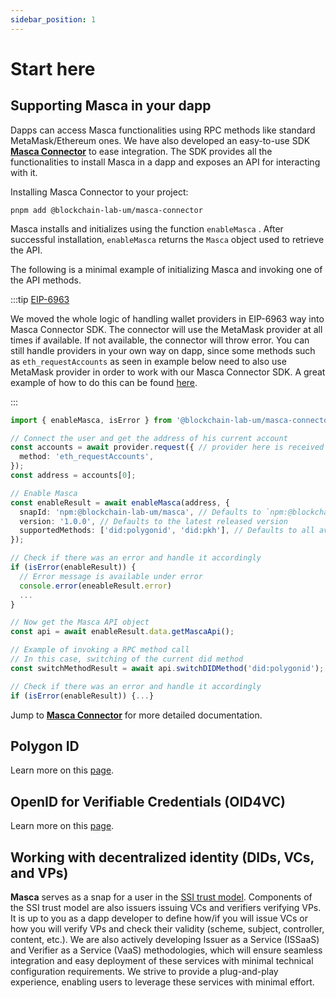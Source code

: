 ```yaml
---
sidebar_position: 1
---
```


# Start here

## Supporting Masca in your dapp

Dapps can access Masca functionalities using RPC methods like standard MetaMask/Ethereum ones. We have also developed an easy-to-use SDK **[Masca Connector](/docs/libraries/masca-connector)** to ease integration. The SDK provides all the functionalities to install Masca in a dapp and exposes an API for interacting with it.

Installing Masca Connector to your project:

```shell
pnpm add @blockchain-lab-um/masca-connector
```

Masca installs and initializes using the function `enableMasca` . After successful installation, `enableMasca` returns the `Masca` object used to retrieve the API.

The following is a minimal example of initializing Masca and invoking one of the API methods.

:::tip [EIP-6963](https://eips.ethereum.org/EIPS/eip-6963)

We moved the whole logic of handling wallet providers in EIP-6963 way into Masca Connector SDK. The connector will use the MetaMask provider at all times if available. If not available, the connector will throw error. You can still handle providers in your own way on dapp, since some methods such as `eth_requestAccounts` as seen in example below need to also use MetaMask provider in order to work with our Masca Connector SDK. A great example of how to do this can be found [here](https://github.com/Montoya/snap-connect-example#readme).

:::

```typescript
import { enableMasca, isError } from '@blockchain-lab-um/masca-connector';

// Connect the user and get the address of his current account
const accounts = await provider.request({ // provider here is received in an EIP-6963 compliant way, see the tip above
  method: 'eth_requestAccounts',
});
const address = accounts[0];

// Enable Masca
const enableResult = await enableMasca(address, {
  snapId: 'npm:@blockchain-lab-um/masca', // Defaults to `npm:@blockchain-lab-um/masca`
  version: '1.0.0', // Defaults to the latest released version
  supportedMethods: ['did:polygonid', 'did:pkh'], // Defaults to all available methods
});

// Check if there was an error and handle it accordingly
if (isError(enableResult)) {
  // Error message is available under error
  console.error(eneableResult.error)
  ...
}

// Now get the Masca API object
const api = await enableResult.data.getMascaApi();

// Example of invoking a RPC method call
// In this case, switching of the current did method
const switchMethodResult = await api.switchDIDMethod('did:polygonid');

// Check if there was an error and handle it accordingly
if (isError(enableResult)) {...}
```

Jump to [**Masca Connector**](/docs/libraries/masca-connector) for more detailed documentation.

## Polygon ID

Learn more on this [page](/docs/integrate-masca/polygonid.md).

## OpenID for Verifiable Credentials (OID4VC)

Learn more on this [page](/docs/integrate-masca/oid4vc.md).

## Working with decentralized identity (DIDs, VCs, and VPs)

**Masca** serves as a snap for a user in the [SSI trust model](ssi/trust-model.md). Components of the SSI trust model are also issuers issuing VCs and verifiers verifying VPs. It is up to you as a dapp developer to define how/if you will issue VCs or how you will verify VPs and check their validity (scheme, subject, controller, content, etc.). We are also actively developing Issuer as a Service (ISSaaS) and Verifier as a Service (VaaS) methodologies, which will ensure seamless integration and easy deployment of these services with minimal technical configuration requirements. We strive to provide a plug-and-play experience, enabling users to leverage these services with minimal effort.
